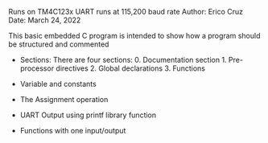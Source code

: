 Runs on TM4C123x
UART runs at 115,200 baud rate
Author: Erico Cruz
Date: March 24, 2022

This basic embedded C program is intended to show how a program should be structured and commented
- Sections: There are four sections:
        0. Documentation section
        1. Pre-processor directives
        2. Global declarations
        3. Functions
  
- Variable and constants
- The Assignment operation 
- UART Output using printf library function
- Functions with one input/output
